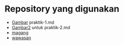 # Repository yang digunakan #

* [Gambar](https://github.com/1700016025/praxis-academy/blob/master/Kemampuan-dasar/kemampuan-dasar-2/praktik-1.md)   praktik-1.md
* [Gambar2](https://github.com/MegaOktavian/rhymes/tree/master/Gambar2) untuk praktik-2.md
* [magang](https://github.com/hallo-team/magang) 
* [wawasan](https://github.com/MegaOktavian/rhymes/tree/master/Wawasan) 
